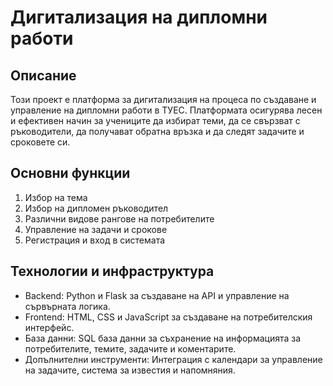 # Дигитализация на дипломни работи

## Описание

Този проект е платформа за дигитализация на процеса по създаване и управление на дипломни работи в ТУЕС. Платформата осигурява лесен и ефективен начин за учениците да избират теми, да се свързват с ръководители, да получават обратна връзка и да следят задачите и сроковете си.

## Основни функции

1. Избор на тема
2. Избор на дипломен ръководител
3. Различни видове рангове на потребителите
4. Управление на задачи и срокове
5. Регистрация и вход в системата

## Технологии и инфраструктура

- Backend: Python и Flask за създаване на API и управление на сървърната логика.
- Frontend: HTML, CSS и JavaScript за създаване на потребителския интерфейс.
- База данни: SQL база данни за съхранение на информацията за потребителите, темите, задачите и коментарите.
- Допълнителни инструменти: Интеграция с календари за управление на задачите, система за известия и напомняния.